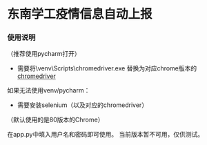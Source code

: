# 东南学工疫情信息自动上报
### 使用说明
（推荐使用pycharm打开）


- 需要将\venv\Scripts\chromedriver.exe 替换为对应chrome版本的
[chromedriver](https://chromedriver.chromium.org/downloads "chromedriver") 

如果无法使用venv/pycharm：
- 需要安装selenium（以及对应的chromedriver）

（默认使用的是80版本的Chrome）

在app.py中填入用户名和密码即可使用。
当前版本暂不可用，仅供测试。



